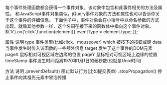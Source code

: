 ##
每个事件处理函数都会获得一个事件对象，该对象中包含和此事件相关的方法及属性。
    和JavaScript事件对象类似，jQuery事件对象的方法和属性也可以告诉你关于这个事件的详细信息。
    下面例子中，事件对象会在小括号中以命名参数的方式出现。就像其他参数一样，这个名词在接下来的函数体中指向这个事件对象。
    $('li').on('click',function(element){
    eventType = element.type;
    });

属性              说明
type              事件类型(比如click、mouseover)
which             被按下的按钮或键
data              当事件发生时传入该函数的一些额外信息
target            发生了这个事件的DOM元素
pageX             鼠标相对可视区域左边缘的位置
pageY             鼠标相对可视区域上边缘的位置
timeStamp         事件发生时间距离1970年1月1日的毫秒数(也就是Unix时间)

方法                  说明
.preventDefault()     阻止默认行为(比如提交表单)
.stopPropagation()    停止事件向其祖先元素中冒泡传播
